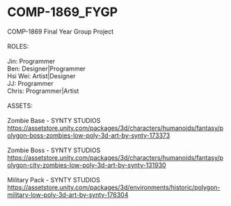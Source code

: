 # COMP-1869_FYGP
COMP-1869 Final Year Group Project
<br><br>
ROLES:
<br><br>
Jin: Programmer
<br>
Ben: Designer|Programmer
<br>
Hsi Wei: Artist|Designer
<br>
JJ: Programmer
<br>
Chris: Programmer|Artist
<br><br>
ASSETS:
<br><br>
Zombie Base - SYNTY STUDIOS https://assetstore.unity.com/packages/3d/characters/humanoids/fantasy/polygon-boss-zombies-low-poly-3d-art-by-synty-173373
<br><br>
Zombie Boss - SYNTY STUDIOS https://assetstore.unity.com/packages/3d/characters/humanoids/fantasy/polygon-city-zombies-low-poly-3d-art-by-synty-131930
<br><br>
Military Pack  - SYNTY STUDIOS https://assetstore.unity.com/packages/3d/environments/historic/polygon-military-low-poly-3d-art-by-synty-176304

